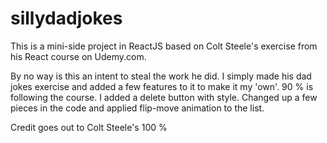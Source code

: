 # sillydadjokes
This is a mini-side project in ReactJS based on Colt Steele's exercise from his React course on Udemy.com.

By no way is this an intent to steal the work he did. I simply made his dad jokes exercise and added a few features to it to make it my 'own'. 90 % is following the course. I added a delete button with style. Changed up a few pieces in the code and applied flip-move animation to the list.

Credit goes out to Colt Steele's 100 %
